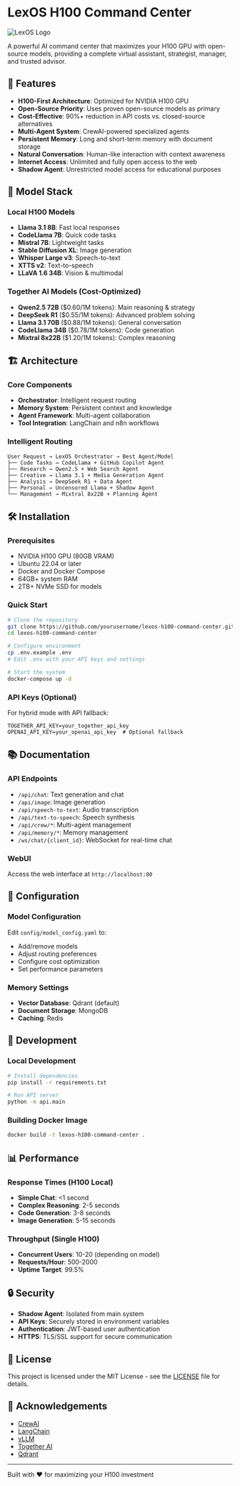# LexOS H100 Command Center

![LexOS Logo](static/lexos-logo.png)

A powerful AI command center that maximizes your H100 GPU with open-source models, providing a complete virtual assistant, strategist, manager, and trusted advisor.

## 🚀 Features

- **H100-First Architecture**: Optimized for NVIDIA H100 GPU
- **Open-Source Priority**: Uses proven open-source models as primary
- **Cost-Effective**: 90%+ reduction in API costs vs. closed-source alternatives
- **Multi-Agent System**: CrewAI-powered specialized agents
- **Persistent Memory**: Long and short-term memory with document storage
- **Natural Conversation**: Human-like interaction with context awareness
- **Internet Access**: Unlimited and fully open access to the web
- **Shadow Agent**: Unrestricted model access for educational purposes

## 🧠 Model Stack

### Local H100 Models
- **Llama 3.1 8B**: Fast local responses
- **CodeLlama 7B**: Quick code tasks
- **Mistral 7B**: Lightweight tasks
- **Stable Diffusion XL**: Image generation
- **Whisper Large v3**: Speech-to-text
- **XTTS v2**: Text-to-speech
- **LLaVA 1.6 34B**: Vision & multimodal

### Together AI Models (Cost-Optimized)
- **Qwen2.5 72B** ($0.60/1M tokens): Main reasoning & strategy
- **DeepSeek R1** ($0.55/1M tokens): Advanced problem solving
- **Llama 3.1 70B** ($0.88/1M tokens): General conversation
- **CodeLlama 34B** ($0.78/1M tokens): Code generation
- **Mixtral 8x22B** ($1.20/1M tokens): Complex reasoning

## 🏗️ Architecture

### Core Components
- **Orchestrator**: Intelligent request routing
- **Memory System**: Persistent context and knowledge
- **Agent Framework**: Multi-agent collaboration
- **Tool Integration**: LangChain and n8n workflows

### Intelligent Routing
```
User Request → LexOS Orchestrator → Best Agent/Model
├── Code Tasks → CodeLlama + GitHub Copilot Agent
├── Research → Qwen2.5 + Web Search Agent  
├── Creative → Llama 3.1 + Media Generation Agent
├── Analysis → DeepSeek R1 + Data Agent
├── Personal → Uncensored Llama + Shadow Agent
└── Management → Mixtral 8x22B + Planning Agent
```

## 🛠️ Installation

### Prerequisites
- NVIDIA H100 GPU (80GB VRAM)
- Ubuntu 22.04 or later
- Docker and Docker Compose
- 64GB+ system RAM
- 2TB+ NVMe SSD for models

### Quick Start
```bash
# Clone the repository
git clone https://github.com/yourusername/lexos-h100-command-center.git
cd lexos-h100-command-center

# Configure environment
cp .env.example .env
# Edit .env with your API keys and settings

# Start the system
docker-compose up -d
```

### API Keys (Optional)
For hybrid mode with API fallback:
```
TOGETHER_API_KEY=your_together_api_key
OPENAI_API_KEY=your_openai_api_key  # Optional fallback
```

## 📚 Documentation

### API Endpoints
- `/api/chat`: Text generation and chat
- `/api/image`: Image generation
- `/api/speech-to-text`: Audio transcription
- `/api/text-to-speech`: Speech synthesis
- `/api/crew/*`: Multi-agent management
- `/api/memory/*`: Memory management
- `/ws/chat/{client_id}`: WebSocket for real-time chat

### WebUI
Access the web interface at `http://localhost:80`

## 🔧 Configuration

### Model Configuration
Edit `config/model_config.yaml` to:
- Add/remove models
- Adjust routing preferences
- Configure cost optimization
- Set performance parameters

### Memory Settings
- **Vector Database**: Qdrant (default)
- **Document Storage**: MongoDB
- **Caching**: Redis

## 🚀 Development

### Local Development
```bash
# Install dependencies
pip install -r requirements.txt

# Run API server
python -m api.main
```

### Building Docker Image
```bash
docker build -t lexos-h100-command-center .
```

## 📊 Performance

### Response Times (H100 Local)
- **Simple Chat**: <1 second
- **Complex Reasoning**: 2-5 seconds
- **Code Generation**: 3-8 seconds
- **Image Generation**: 5-15 seconds

### Throughput (Single H100)
- **Concurrent Users**: 10-20 (depending on model)
- **Requests/Hour**: 500-2000
- **Uptime Target**: 99.5%

## 🔒 Security

- **Shadow Agent**: Isolated from main system
- **API Keys**: Securely stored in environment variables
- **Authentication**: JWT-based user authentication
- **HTTPS**: TLS/SSL support for secure communication

## 📝 License

This project is licensed under the MIT License - see the [LICENSE](LICENSE) file for details.

## 🙏 Acknowledgements

- [CrewAI](https://github.com/joaomdmoura/crewAI)
- [LangChain](https://github.com/langchain-ai/langchain)
- [vLLM](https://github.com/vllm-project/vllm)
- [Together AI](https://www.together.ai/)
- [Qdrant](https://github.com/qdrant/qdrant)

---

Built with ❤️ for maximizing your H100 investment

